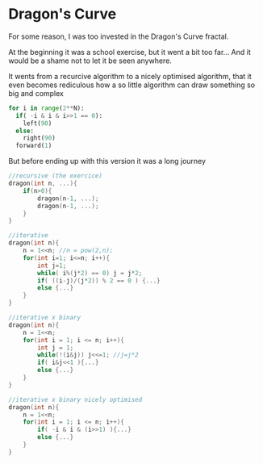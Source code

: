 # Dragon's Curve

For some reason, I was too invested in the Dragon's Curve fractal. 

At the beginning it was a school exercise, but it went a bit too far... And it would be a shame not to let it be seen anywhere.

It wents from a recurcive algorithm to a nicely optimised algorithm, that it even becomes rediculous how a so little algorithm can draw something so big and complex
```python
for i in range(2**N):
  if( -i & i & i>>1 == 0):
    left(90)
  else:
    right(90)
  forward(1)
```

But before ending up with this version it was a long journey
```c
//recursive (the exercice)
dragon(int n, ...){
    if(n>0){
        dragon(n-1, ...);
        dragon(n-1, ...);
    }
}

//iterative
dragon(int n){
    n = 1<<n; //n = pow(2,n);
    for(int i=1; i<=n; i++){
        int j=1;
        while( i%(j*2) == 0) j = j*2;
        if( ((i-j)/(j*2)) % 2 == 0 ) {...}
        else {...}
    }
}

//iterative x binary
dragon(int n){
    n = 1<<n;
    for(int i = 1; i <= n; i++){
        int j = 1;
        while(!(i&j)) j<<=1; //j=j*2
        if( i&j<<1 ){...}
        else {...}
    }
}

//iterative x binary nicely optimised
dragon(int n){
    n = 1<<n;
    for(int i = 1; i <= n; i++){
        if( -i & i & (i>>1) ){...}
        else {...}
    }
}

```
